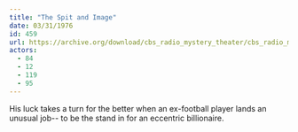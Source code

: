 ```yaml
---
title: "The Spit and Image"
date: 03/31/1976
id: 459
url: https://archive.org/download/cbs_radio_mystery_theater/cbs_radio_mystery_theater-0451-0500.zip/cbs_radio_mystery_theater-0451-0500%2Fcbsrmt_0459_the_spit_and_image.mp3
actors:
  - 84
  - 12
  - 119
  - 95
---
```

His luck takes a turn for the better when an ex-football player lands an unusual job-- to be the stand in for an eccentric billionaire.